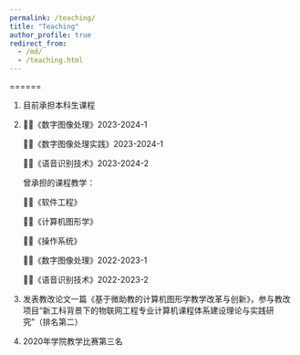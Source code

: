 ```yaml
---
permalink: /teaching/
title: "Teaching"
author_profile: true
redirect_from: 
  - /md/
  - /teaching.html
---
```


======

1. 目前承担本科生课程
2. 
   👨‍🏫《数字图像处理》2023-2024-1
   
   👨‍🏫《数字图像处理实践》2023-2024-1
   
   👨‍🏫《语音识别技术》2023-2024-2
   
   曾承担的课程教学：
   
   👨‍🏫《软件工程》
   
   👨‍🏫《计算机图形学》
   
   👨‍🏫《操作系统》
   
   👨‍🏫《数字图像处理》2022-2023-1
   
   👨‍🏫《语音识别技术》2022-2023-2
   
3. 发表教改论文一篇《基于微助教的计算机图形学教学改革与创新》，参与教改项目“新工科背景下的物联网工程专业计算机课程体系建设理论与实践研究”（排名第二）
  
4. 2020年学院教学比赛第三名
